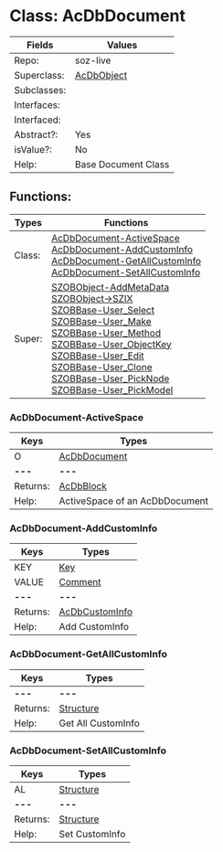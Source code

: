 
# Class:	AcDbDocument

| Fields | Values |
| --------- | --------- |
| Repo: | soz-live |
| Superclass: | [AcDbObject](AcDbObject.html) |
| Subclasses: |  |
| Interfaces: |  |
| Interfaced: |  |
| Abstract?: | Yes |
| isValue?: | No |
| Help: | Base Document Class |


## Functions:

| Types | Functions |
| --------- | --------- |
| Class: | [AcDbDocument-ActiveSpace](#AcDbDocument-ActiveSpace) <br> [AcDbDocument-AddCustomInfo](#AcDbDocument-AddCustomInfo) <br> [AcDbDocument-GetAllCustomInfo](#AcDbDocument-GetAllCustomInfo) <br> [AcDbDocument-SetAllCustomInfo](#AcDbDocument-SetAllCustomInfo) |
| Super: | [SZOBObject-AddMetaData](SZOBObject.html) <br> [SZOBObject->SZIX](SZOBObject.html) <br> [SZOBBase-User_Select](SZOBBase.html) <br> [SZOBBase-User_Make](SZOBBase.html) <br> [SZOBBase-User_Method](SZOBBase.html) <br> [SZOBBase-User_ObjectKey](SZOBBase.html) <br> [SZOBBase-User_Edit](SZOBBase.html) <br> [SZOBBase-User_Clone](SZOBBase.html) <br> [SZOBBase-User_PickNode](SZOBBase.html) <br> [SZOBBase-User_PickModel](SZOBBase.html) |


### AcDbDocument-ActiveSpace

| Keys | Types |
| --------- | --------- |
| O | [AcDbDocument](AcDbDocument.html) |
| **---** | **---** |
| Returns: | [AcDbBlock](AcDbBlock.html) |
| Help: | ActiveSpace of an AcDbDocument |

### AcDbDocument-AddCustomInfo

| Keys | Types |
| --------- | --------- |
| KEY | [Key](Key.html) |
| VALUE | [Comment](Comment.html) |
| **---** | **---** |
| Returns: | [AcDbCustomInfo](AcDbCustomInfo.html) |
| Help: | Add CustomInfo |

### AcDbDocument-GetAllCustomInfo

| Keys | Types |
| --------- | --------- |
| **---** | **---** |
| Returns: | [Structure](Structure.html) |
| Help: | Get All CustomInfo |

### AcDbDocument-SetAllCustomInfo

| Keys | Types |
| --------- | --------- |
| AL | [Structure](Structure.html) |
| **---** | **---** |
| Returns: | [Structure](Structure.html) |
| Help: | Set CustomInfo |

